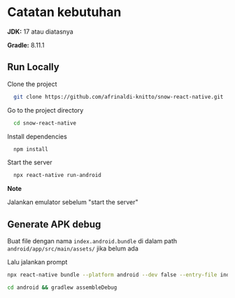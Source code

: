 # Catatan kebutuhan

**JDK:** 17 atau diatasnya

**Gradle:** 8.11.1


## Run Locally

Clone the project

```bash
  git clone https://github.com/afrinaldi-knitto/snow-react-native.git
```

Go to the project directory

```bash
  cd snow-react-native
```

Install dependencies

```bash
  npm install
```

Start the server

```bash
  npx react-native run-android
```

**Note**

Jalankan emulator sebelum "start the server"


## Generate APK debug

Buat file dengan nama `index.android.bundle` di dalam path `android/app/src/main/assets/` jika belum ada

Lalu jalankan prompt

```bash
npx react-native bundle --platform android --dev false --entry-file index.js --bundle-output android/app/src/main/assets/index.android.bundle --assets-dest android/app/src/main/res/
```

```bash
cd android && gradlew assembleDebug
```

